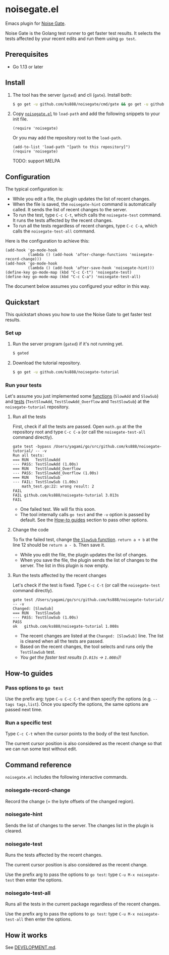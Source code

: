 # noisegate.el

Emacs plugin for [Noise Gate](https://github.com/ks888/noisegate).

Noise Gate is the Golang test runner to get faster test results. It selects the tests affected by your recent edits and run them using `go test`.

## Prerequisites

* Go 1.13 or later

## Install

1. The tool has the server (`gated`) and cli (`gate`). Install both:

   ```sh
   $ go get -u github.com/ks888/noisegate/cmd/gate && go get -u github.com/ks888/noisegate/cmd/gated
   ```

2. Copy [`noisegate.el`](https://raw.githubusercontent.com/ks888/noisegate.el/master/noisegate.el) to `load-path` and add the following snippets to your init file.

   ```
   (require 'noisegate)
   ```

   Or you may add the repository root to the `load-path`.

   ```
   (add-to-list 'load-path "[path to this repository]")
   (require 'noisegate)
   ```

   TODO: support MELPA

## Configuration

The typical configuration is:
* While you edit a file, the plugin updates the list of recent changes.
* When the file is saved, the `noisegate-hint` command is automatically called. It sends the list of recent changes to the server.
* To run the test, type `C-c C-t`, which calls the `noisegate-test` command. It runs the tests affected by the recent changes.
* To run all the tests regardless of recent changes, type `C-c C-a`, which calls the `noisegate-test-all` command.


Here is the configuration to achieve this:

```
(add-hook 'go-mode-hook
          (lambda () (add-hook 'after-change-functions 'noisegate-record-change)))
(add-hook 'go-mode-hook
          (lambda () (add-hook 'after-save-hook 'noisegate-hint)))
(define-key go-mode-map (kbd "C-c C-t") 'noisegate-test)
(define-key go-mode-map (kbd "C-c C-a") 'noisegate-test-all)
```

The document below assumes you configured your editor in this way.

## Quickstart

This quickstart shows you how to use the Noise Gate to get faster test results.

### Set up

1. Run the server program (`gated`) if it's not running yet.

   ```sh
   $ gated
   ```

2. Download the tutorial repository.

   ```sh
   $ go get -u github.com/ks888/noisegate-tutorial
   ```

### Run your tests

Let's assume you just implemented some [functions](https://github.com/ks888/noisegate-tutorial/blob/master/math.go) (`SlowAdd` and `SlowSub`) and [tests](https://github.com/ks888/noisegate-tutorial/blob/master/math_test.go) (`TestSlowAdd`, `TestSlowAdd_Overflow` and `TestSlowSub`) at the `noisegate-tutorial` repository.

1. Run all the tests

   First, check if all the tests are passed. Open `math.go` at the the repository root and type `C-c C-a` (or call the `noisegate-test-all` command directly).

   ```
   gate test -bypass /Users/yagami/go/src/github.com/ks888/noisegate-tutorial/ -- -v 
   Run all tests:
   === RUN   TestSlowAdd
   --- PASS: TestSlowAdd (1.00s)
   === RUN   TestSlowAdd_Overflow
   --- PASS: TestSlowAdd_Overflow (1.00s)
   === RUN   TestSlowSub
   --- FAIL: TestSlowSub (1.00s)
       math_test.go:22: wrong result: 2
   FAIL
   FAIL	github.com/ks888/noisegate-tutorial	3.013s
   FAIL
   ```

   * One failed test. We will fix this soon.
   * The tool internally calls `go test` and the `-v` option is passed by default. See the [How-to guides](#how-to-guides) section to pass other options.

2. Change the code

   To fix the failed test, change [the `SlowSub` function](https://github.com/ks888/noisegate-tutorial/blob/master/math.go#L12). `return a + b` at the line 12 should be `return a - b`. Then save it.

   * While you edit the file, the plugin updates the list of changes.
   * When you save the file, the plugin sends the list of changes to the server. The list in this plugin is now empty.

3. Run the tests affected by the recent changes

   Let's check if the test is fixed. Type `C-c C-t` (or call the `noisegate-test` command directly).

   ```
   gate test /Users/yagami/go/src/github.com/ks888/noisegate-tutorial/ -- -v 
   Changed: [SlowSub]
   === RUN   TestSlowSub
   --- PASS: TestSlowSub (1.00s)
   PASS
   ok  	github.com/ks888/noisegate-tutorial	1.008s
   ```

   * The recent changes are listed at the `Changed: [SlowSub]` line. The list is cleared when all the tests are passed.
   * Based on the recent changes, the tool selects and runs only the `TestSlowSub` test.
   * *You get the faster test results (`3.013s` -> `1.008s`)!*

## How-to guides

### Pass options to `go test`

Use the prefix arg: type `C-u C-c C-t` and then specify the options (e.g. `--tags tags,list`). Once you specify the options, the same options are passed next time.

### Run a specific test

Type `C-c C-t` when the cursor points to the body of the test function.

The current cursor position is also considered as the recent change so that we can run some test without edit.

## Command reference

`noisegate.el` includes the following interactive commands.

### noisegate-record-change

Record the change (= the byte offsets of the changed region).

### noisegate-hint

Sends the list of changes to the server. The changes list in the plugin is cleared.

### noisegate-test

Runs the tests affected by the recent changes.

The current cursor position is also considered as the recent change.

Use the prefix arg to pass the options to `go test`: type `C-u M-x noisegate-test` then enter the options.

### noisegate-test-all

Runs all the tests in the current package regardless of the recent changes.

Use the prefix arg to pass the options to `go test`: type `C-u M-x noisegate-test-all` then enter the options.

## How it works

See [DEVELOPMENT.md](https://github.com/ks888/noisegate/blob/master/DEVELOPMENT.md).
